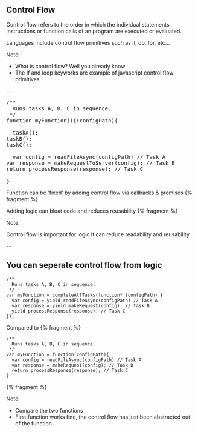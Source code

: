 ## Control Flow

Control flow refers to the order in which the individual statements, instructions or function calls of an program are executed or evaluated.

Languages include control flow primitives such as if, do, for, etc...

Note: 

- What is control flow? Well you already know
- The If and loop keyworks are example of javascript control flow primitives

--

<pre><div class="code"><span class="comment">/&#42;&#42;  
  Runs tasks A, B, C in sequence.
 &#42;/</span>
<span class="function"><span class="keyword">function</span> <span class="title">myFunction</span><span class="params container"><span class="fragment fade-out" data-fragment-index="0">(){</span><span class="fragment fade-in" data-fragment-index="0">(configPath){</span></span></span>
  <span class="container">
  <span class="fragment fade-out" data-fragment-index="0">taskA();
taskB();
taskC();
</span>
  <span class="fragment fade-in" data-fragment-index="0">var config = readFileAsync(configPath) // Task A
var response = makeRequestToServer(config); // Task B
return processResponse(response); // Task C
</span>
}
</div></pre>

Function can be 'fixed' by adding control flow via callbacks & promises {% fragment %}

Adding logic can bloat code and reduces reusability {% fragment %}

Note:

Control flow is important for logic
It can reduce readability and reusability


--

## You can seperate control flow from logic

```
/**
  Runs tasks A, B, C in sequence.
 */
var myFunction = completeAllTasks(function* (configPath) {
  var config = yield readFileAsync(configPath) // Task A
  var response = yield makeRequest(config); // Task B
  yield processResponse(response); // Task C
});

```

Compared to
{% fragment %}

```
/**
  Runs tasks A, B, C in sequence.
 */
var myFunction = function(configPath){
  var config = readFileAsync(configPath) // Task A
  var response = makeRequest(config); // Task B
  return processResponse(response); // Task C
}

``` 
{% fragment %}

Note: 

- Compare the two functions
- First function works fine, the control flow has just been abstracted out of the function

